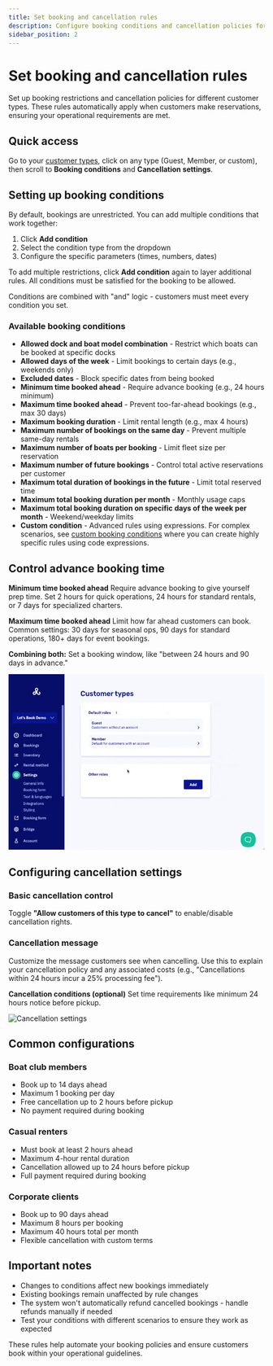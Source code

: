 ```yaml
---
title: Set booking and cancellation rules
description: Configure booking conditions and cancellation policies for different customer types
sidebar_position: 2
---
```


# Set booking and cancellation rules

Set up booking restrictions and cancellation policies for different customer types. These rules automatically apply when customers make reservations, ensuring your operational requirements are met.

## Quick access

Go to your [customer types](https://dashboard.letsbook.app/customer-types), click on any type (Guest, Member, or custom), then scroll to **Booking conditions** and **Cancellation settings**.

## Setting up booking conditions

By default, bookings are unrestricted. You can add multiple conditions that work together:

1. Click **Add condition**
2. Select the condition type from the dropdown
3. Configure the specific parameters (times, numbers, dates)

To add multiple restrictions, click **Add condition** again to layer additional rules. All conditions must be satisfied for the booking to be allowed.

Conditions are combined with "and" logic - customers must meet every condition you set.

### Available booking conditions

- **Allowed dock and boat model combination** - Restrict which boats can be booked at specific docks
- **Allowed days of the week** - Limit bookings to certain days (e.g., weekends only)
- **Excluded dates** - Block specific dates from being booked
- **Minimum time booked ahead** - Require advance booking (e.g., 24 hours minimum)
- **Maximum time booked ahead** - Prevent too-far-ahead bookings (e.g., max 30 days)
- **Maximum booking duration** - Limit rental length (e.g., max 4 hours)
- **Maximum number of bookings on the same day** - Prevent multiple same-day rentals
- **Maximum number of boats per booking** - Limit fleet size per reservation
- **Maximum number of future bookings** - Control total active reservations per customer
- **Maximum total duration of bookings in the future** - Limit total reserved time
- **Maximum total booking duration per month** - Monthly usage caps
- **Maximum total booking duration on specific days of the week per month** - Weekend/weekday limits
- **Custom condition** - Advanced rules using expressions. For complex scenarios, see [custom booking conditions](../dive-deeper/custom-booking-conditions) where you can create highly specific rules using code expressions.

## Control advance booking time

**Minimum time booked ahead**
Require advance booking to give yourself prep time. Set 2 hours for quick operations, 24 hours for standard rentals, or 7 days for specialized charters.

**Maximum time booked ahead**
Limit how far ahead customers can book. Common settings: 30 days for seasonal ops, 90 days for standard operations, 180+ days for event bookings.

**Combining both:** Set a booking window, like "between 24 hours and 90 days in advance."

![Customer conditions](../graphics/customer_conditions.gif)

## Configuring cancellation settings

### Basic cancellation control

Toggle **"Allow customers of this type to cancel"** to enable/disable cancellation rights.

### Cancellation message

Customize the message customers see when cancelling. Use this to explain your cancellation policy and any associated costs (e.g., "Cancellations within 24 hours incur a 25% processing fee").

**Cancellation conditions (optional)**
Set time requirements like minimum 24 hours notice before pickup.

![Cancellation settings](../graphics/cancellation_settings.gif)

## Common configurations

### Boat club members
- Book up to 14 days ahead
- Maximum 1 booking per day
- Free cancellation up to 2 hours before pickup
- No payment required during booking

### Casual renters
- Must book at least 2 hours ahead
- Maximum 4-hour rental duration
- Cancellation allowed up to 24 hours before pickup
- Full payment required during booking

### Corporate clients
- Book up to 90 days ahead
- Maximum 8 hours per booking
- Maximum 40 hours total per month
- Flexible cancellation with custom terms

## Important notes

- Changes to conditions affect new bookings immediately
- Existing bookings remain unaffected by rule changes
- The system won't automatically refund cancelled bookings - handle refunds manually if needed
- Test your conditions with different scenarios to ensure they work as expected

These rules help automate your booking policies and ensure customers book within your operational guidelines.
